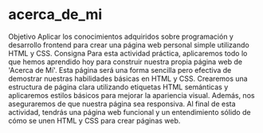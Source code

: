 # acerca_de_mi
  Objetivo
Aplicar los conocimientos adquiridos sobre programación y desarrollo frontend para crear una
página web personal simple utilizando HTML y CSS.
  Consigna
Para esta actividad práctica, aplicaremos todo lo que hemos aprendido hoy para construir nuestra
propia página web de 'Acerca de Mí'. Esta página será una forma sencilla pero efectiva de demostrar
nuestras habilidades básicas en HTML y CSS. Crearemos una estructura de página clara utilizando
etiquetas HTML semánticas y aplicaremos estilos básicos para mejorar la apariencia visual. Además,
nos aseguraremos de que nuestra página sea responsiva. Al final de esta actividad, tendrás una
página web funcional y un entendimiento sólido de cómo se unen HTML y CSS para crear páginas
web.
